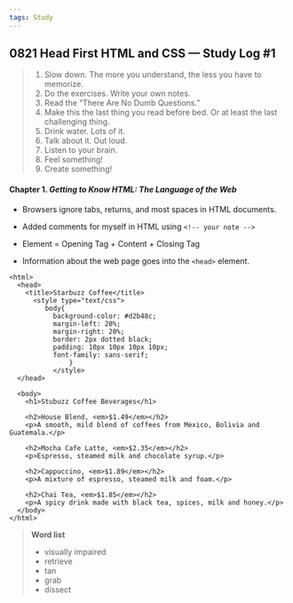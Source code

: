 ```yaml
---
tags: Study
---
```


## 0821 Head First HTML and CSS — Study Log #1

>1. Slow down. The more you understand, the less you have to memorize.
>2. Do the exercises. Write your own notes.
>3. Read the “There Are No Dumb Questions.”
>4. Make this the last thing you read before bed. Or at least the last challenging thing.
>5. Drink water. Lots of it.
>6. Talk about it. Out loud.
>7. Listen to your brain.
>8. Feel something!
>9. Create something!

#### Chapter 1. *Getting to Know HTML: The Language of the Web*

- Browsers ignore tabs, returns, and most spaces in HTML documents.

- Added comments for myself in HTML using `<!-- your note -->`

- Element = Opening Tag + Content + Closing Tag

- Information about the web page goes into the `<head>` element.

```
<html>
  <head>
    <title>Starbuzz Coffee</title>
      <style type="text/css">
         body{
           background-color: #d2b48c;
           margin-left: 20%;
           margin-right: 20%;
           border: 2px dotted black;
           padding: 10px 10px 10px 10px;
           font-family: sans-serif;
               }
           </style>
  </head>
  
  <body>
    <h1>Stubuzz Coffee Beverages</h1>
  
    <h2>House Blend, <em>$1.49</em></h2>
    <p>A smooth, mild blend of coffees from Mexico, Bolivia and Guatemala.</p>
  
    <h2>Mocha Cafe Latte, <em>$2.35</em></h2>
    <p>Espresso, steamed milk and chocolate syrup.</p>
  
    <h2>Cappuccino, <em>$1.89</em></h2>
    <p>A mixture of espresso, steamed milk and foam.</p>
  
    <h2>Chai Tea, <em>$1.85</em></h2>
    <p>A spicy drink made with black tea, spices, milk and honey.</p>
  </body>
</html>
```

>**Word list**
>- visually impaired
>- retrieve
>- tan
>- grab
>- dissect
